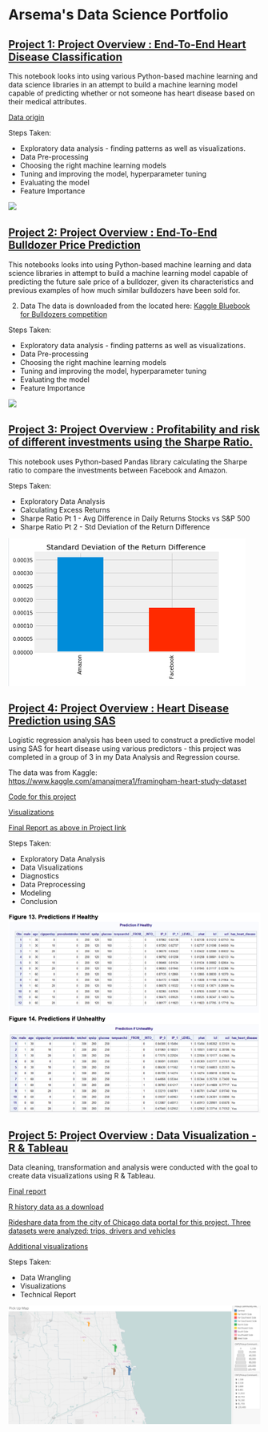  # Arsema's Data Science Portfolio

## [Project 1: Project Overview : End-To-End Heart Disease Classification](https://github.com/ArsemaBesera/HeartDiseaseClassification/blob/master/end-to-end-heart-disease-classification.ipynb)
This notebook looks into using various Python-based machine learning and data science libraries in an attempt to build a machine learning model capable of predicting whether or not someone has heart disease based on their medical attributes.


[Data origin ](http://archive.ics.uci.edu/ml/datasets/Heart+Disease)


Steps Taken:
* Exploratory data analysis - finding patterns as well as visualizations.
* Data Pre-processing
* Choosing the right machine learning models
* Tuning and improving the model, hyperparameter tuning
* Evaluating the model
* Feature Importance


![](/.images/Screen%20Shot%202020-08-27%20at%201.16.07%20PM.png)




## [Project 2: Project Overview : End-To-End Bulldozer Price Prediction](https://github.com/ArsemaBesera/Bulldozer-Price-Prediction/blob/master/Bulldozer%20Price%20Prediction.ipynb)

This notebooks looks into using Python-based machine learning and data science libraries in attempt to build a machine learning model capable of predicting the future sale price of a bulldozer, given its characteristics and previous examples of how much similar bulldozers have been sold for.

2. Data
The data is downloaded from the located here: [Kaggle Bluebook for Bulldozers competition](https://www.kaggle.com/c/bluebook-for-bulldozers/data)

Steps Taken: 
* Exploratory data analysis - finding patterns as well as visualizations.
* Data Pre-processing
* Choosing the right machine learning models
* Tuning and improving the model, hyperparameter tuning
* Evaluating the model
* Feature Importance


![](/.images/Screen%20Shot%202020-09-02%20at%2012.58.58%20PM.png)


## [Project 3: Project Overview : Profitability and risk of different investments using the Sharpe Ratio.](https://github.com/ArsemaBesera/Sharpe-Ratio-Project/blob/master/Sharpe%20Ratio%20Complete%20Project.ipynb)

This notebook uses Python-based Pandas library calculating the Sharpe ratio to compare the investments between Facebook and Amazon. 

Steps Taken: 
* Exploratory Data Analysis 
* Calculating Excess Returns
* Sharpe Ratio Pt 1 - Avg Difference in Daily Returns Stocks vs S&P 500
* Sharpe Ratio Pt 2 - Std Deviation of the Return Difference

![](/images/Screen%20Shot%202020-09-02%20at%203.32.23%20PM.png)



## [Project 4: Project Overview : Heart Disease Prediction using SAS](https://docs.google.com/document/d/1WjyLIZy3Z77E65dbrs7RigIHa_jq6qkouBWKnh8tpHU/edit?usp=sharing)

Logistic regression analysis has been used to construct a predictive model using SAS for heart disease using various predictors - this project was completed in a group of 3 in my Data Analysis and Regression course. 

The data was from Kaggle: https://www.kaggle.com/amanajmera1/framingham-heart-study-dataset

[Code for this project](https://docs.google.com/document/d/127ocusVnnYgD9p4_Vnb-2Tw0bumUPPx2OM2BglBISXA/edit?usp=sharing) 

[Visualizations](https://docs.google.com/document/d/1-x1IDZcvbVrmXz0vmHtqfRuArYAc1x6Ffk6g2Jdh5Bc/edit?usp=sharing)


[Final Report as above in Project link](https://docs.google.com/document/d/1WjyLIZy3Z77E65dbrs7RigIHa_jq6qkouBWKnh8tpHU/edit?usp=sharing)

Steps Taken: 
* Exploratory Data Analysis
* Data Visualizations
* Diagnostics
* Data Preprocessing 
* Modeling 
* Conclusion 

![](/images/Screen%20Shot%202020-09-02%20at%204.37.57%20PM.png)



## [Project 5: Project Overview : Data Visualization - R & Tableau](https://docs.google.com/document/d/1WjyLIZy3Z77E65dbrs7RigIHa_jq6qkouBWKnh8tpHU/edit?usp=sharing)

Data cleaning, transformation and analysis were conducted with the goal to create data visualizations using R & Tableau.


[Final report](https://docs.google.com/document/d/1jH7Zzp-9sXk-5gYlNLpz3H6z_vr4rVLWHqQox_Vg98U/edit?usp=sharing)

[R history data as a download](https://drive.google.com/file/d/1lISf7lKWuLACwFh56snMuiEM2MnGl2E6/view?usp=sharing)


[Rideshare data from the city of Chicago data portal for this project. Three datasets were analyzed: trips, drivers and vehicles](https://data.cityofchicago.org/Transportation/Transportation-Network-Providers-Trips/m6dm-c72p)  



[Additional visualizations](https://docs.google.com/document/d/1h6IrJJlAeT8rwFtXRvbXQGAznyDuV6ddvc35QbjYtFQ/edit?usp=sharing)

Steps Taken: 
* Data Wrangling
* Visualizations 
* Technical Report 

![](/images/Screen%20Shot%202020-09-02%20at%204.26.19%20PM.png)
